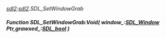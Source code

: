 _[sdl2](../../modules/sdl2/sdl2-module.md):[sdl2](../../modules/sdl2/sdl2-module.md).SDL\_SetWindowGrab_
##### Function SDL\_SetWindowGrab:Void( window_:[SDL_Window](../../modules/sdl2/sdl2-sdl_window.md) Ptr,grawxed_:[SDL_bool](../../modules/sdl2/sdl2-sdl_bool.md) )
